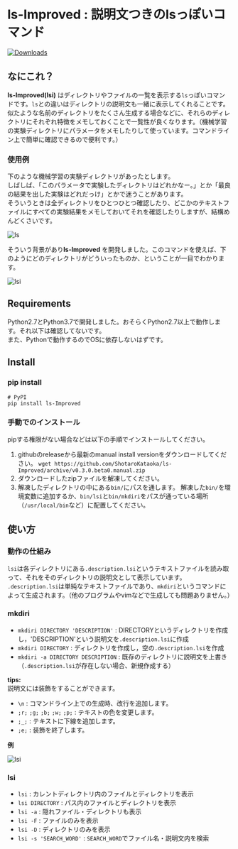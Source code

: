 # ls-Improved : 説明文つきのlsっぽいコマンド
[![Downloads](https://pepy.tech/badge/ls-improved)](https://pepy.tech/project/ls-improved)
## なにこれ？
**ls-Improved(lsi)** はディレクトリやファイルの一覧を表示する`ls`っぽいコマンドです。`ls`との違いはディレクトリの説明文も一緒に表示してくれることです。  
似たような名前のディレクトリをたくさん生成する場合などに、それらのディレクトリにそれぞれ特徴をメモしておくことで一覧性が良くなります。（機械学習の実験ディレクトリにパラメータをメモしたりして使っています。コマンドライン上で簡単に確認できるので便利です。）

### 使用例
下のような機械学習の実験ディレクトリがあったとします。  
しばしば、「このパラメータで実験したディレクトリはどれかなー。」とか「最良の結果を出した実験はどれだっけ」とかで迷うことがあります。  
そういうときは全ディレクトリをひとつひとつ確認したり、どこかのテキストファイルにすべての実験結果をメモしておいてそれを確認したりしますが、結構めんどくさいです。  

![ls](https://github.com/ShotaroKataoka/ls-Improved/blob/topic/v0.2.7-README/ISSUE54/doc/images/ls_using.png)

そういう背景があり**ls-Improved** を開発しました。このコマンドを使えば、下のようにどのディレクトリがどういったものか、ということが一目でわかります。

![lsi](https://github.com/ShotaroKataoka/ls-Improved/blob/topic/v0.2.7-README/ISSUE54/doc/images/lsi_using.png)


## Requirements
Python2.7とPython3.7で開発しました。おそらくPython2.7以上で動作します。それ以下は確認してないです。  
また、Pythonで動作するのでOSに依存しないはずです。

## Install
### pip install
```
# PyPI
pip install ls-Improved
```

### 手動でのインストール
pipする権限がない場合などは以下の手順でインストールしてください。  
1. githubのreleaseから最新のmanual install versionをダウンロードしてください。
`wget https://github.com/ShotaroKataoka/ls-Improved/archive/v0.3.0.beta0.manual.zip`
2. ダウンロードしたzipファイルを解凍してください。
3. 解凍したディレクトリの中にある`bin/`にパスを通します。
解凍した`bin/`を環境変数に追加するか、`bin/lsi`と`bin/mkdiri`をパスが通っている場所（`/usr/local/bin`など）に配置してください。

## 使い方
### 動作の仕組み
`lsi`は各ディレクトリにある`.description.lsi`というテキストファイルを読み取って、それをそのディレクトリの説明文として表示しています。
`.description.lsi`は単純なテキストファイルであり、`mkdiri`というコマンドによって生成されます。（他のプログラムやvimなどで生成しても問題ありません。）

### mkdiri
- `mkdiri DIRECTORY 'DESCRIPTION'` : DIRECTORYというディレクトリを作成し，'DESCRIPTION'という説明文を`.description.lsi`に作成  
- `mkdiri DIRECTORY` : ディレクトリを作成し，空の`.description.lsi`を作成  
- `mkdiri -a DIRECTORY DESCRIPTION` : 既存のディレクトリに説明文を上書き（`.description.lsi`が存在しない場合、新規作成する）  

**tips:**  
説明文には装飾をすることができます。  
- `\n` : コマンドライン上での生成時、改行を追加します。
- `;r;` `;g;` `;b;` `;w;` `;p;` : テキストの色を変更します。
- `;_;` : テキストに下線を追加します。
- `;e;` : 装飾を終了します。

**例**  

![lsi](https://github.com/ShotaroKataoka/ls-Improved/blob/topic/v0.2.7-README/ISSUE54/doc/images/mkdiri_decoration.png)

### lsi
- `lsi` : カレントディレクトリ内のファイルとディレクトリを表示  
- `lsi DIRECTORY` : パス内のファイルとディレクトリを表示  
- `lsi -a` : 隠れファイル・ディレクトリも表示  
- `lsi -F` : ファイルのみを表示
- `lsi -D` : ディレクトリのみを表示
- `lsi -s 'SEARCH_WORD'` : `SEARCH_WORD`でファイル名・説明文内を検索
